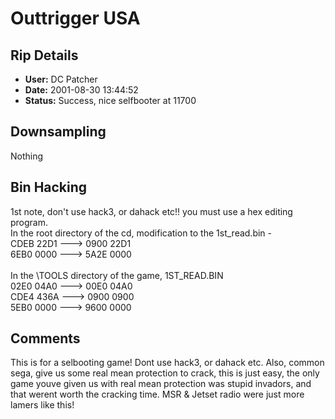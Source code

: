 # Outtrigger USA

## Rip Details

- **User:** DC Patcher
- **Date:** 2001-08-30 13:44:52
- **Status:** Success, nice selfbooter at 11700

## Downsampling

Nothing

## Bin Hacking

1st note, don't use hack3, or dahack etc!! you must use a hex editing program.<br />In the root directory of the cd, modification to the 1st_read.bin -<br />CDEB 22D1 ---> 0900 22D1<br />6EB0 0000 --->  5A2E 0000<br /><br />In the \TOOLS directory of the game, 1ST_READ.BIN<br />02E0 04A0 ---> 00E0 04A0<br />CDE4 436A ---> 0900 0900<br />5EB0 0000 ---> 9600 0000

## Comments

This is for a selbooting game! Dont use hack3, or dahack etc. Also, common sega, give us some real mean protection to crack, this is just easy, the only game youve given us with real mean protection was stupid invadors, and that werent worth the cracking time. MSR & Jetset radio were just more lamers like this!

